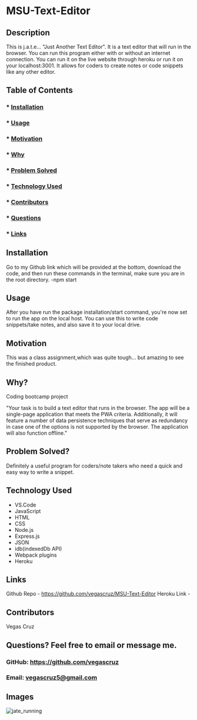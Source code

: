   # MSU-Text-Editor

  ## Description
  This is j.a.t.e... "Just Another Text Editor". It is a text editor that will run in the browser. You can run this program either with or without an internet connection. You can run it on the live website through heroku or run it on your localhost:3001. It allows for coders to create notes or code snippets like any other editor. 
  
  ## Table of Contents
  ###  * [Installation](#installation)
  ###  * [Usage](#usageInformation)
  ###  * [Motivation](#motivation)
  ###  * [Why](#why)
  ###  * [Problem Solved](#problemSolved)
  ###  * [Technology Used](#technologyUsed)
  ###  * [Contributors](#contributionGuidelines)
  ###  * [Questions](#questions)
  ###  * [Links](#links)
  
  ## Installation
  Go to my Github link which will be provided at the bottom, download the code, and then run these commands in the terminal, make sure you are in the root directory.
  -npm start
 
  ## Usage
  After you have run the package installation/start command, you're now set to run the app on the local host. You can use this to write code snippets/take notes, and also save it to your local drive.

  ## Motivation
  This was a class assignment,which was quite tough... but amazing to see the finished product.  

  ## Why?
  Coding bootcamp project

  "Your task is to build a text editor that runs in the browser. The app will be a single-page application that meets the PWA criteria. Additionally, it will feature a number of data persistence techniques that serve as redundancy in case one of the options is not supported by the browser. The application will also function offline."

  ## Problem Solved?
  Definitely a useful program for coders/note takers who need a quick and easy way to write a snippet. 

  ## Technology Used
  * VS.Code
  * JavaScript
  * HTML 
  * CSS
  * Node.js
  * Express.js
  * JSON
  * idb(indexedDb API)
  * Webpack plugins
  * Heroku

  ## Links
  Github Repo - https://github.com/vegascruz/MSU-Text-Editor
  Heroku Link - 
  
  ## Contributors
  Vegas Cruz

  ## Questions? Feel free to email or message me.
  ### GitHub: https://github.com/vegascruz
  ### Email: vegascruz5@gmail.com

  ## Images
  ![jate_running](https://user-images.githubusercontent.com/95984881/212485451-6b41d2ad-1b7d-4fd4-9373-265158a9cb3d.png)

